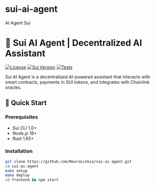 # sui-ai-agent
AI Agent Sui
# 🤖 Sui AI Agent | Decentralized AI Assistant

[![License](https://img.shields.io/badge/License-Apache_2.0-blue.svg)](https://opensource.org/licenses/Apache-2.0)
[![Sui Version](https://img.shields.io/badge/Sui-1.0.0-green)](https://sui.io)
[![Tests](https://github.com/NeuroLinkio/sui-ai-agent/actions/workflows/test-and-deploy.yml/badge.svg)](https://github.com/your-username/sui-ai-agent/actions)

Sui AI Agent is a decentralized AI-powered assistant that interacts with smart contracts, payments in SUI tokens, and integrates with Chainlink oracles.

## 🚀 Quick Start

### Prerequisites
- Sui CLI 1.0+
- Node.js 18+
- Rust 1.65+

### Installation
```sh
git clone https://github.com/NeuroLinkio/sui-ai-agent.git
cd sui-ai-agent
make setup
make deploy
cd frontend && npm start
